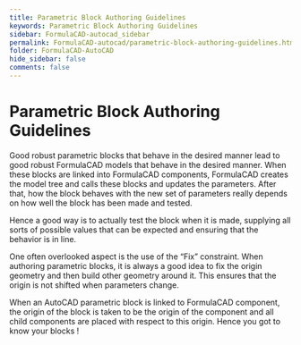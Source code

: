 ```yaml
---
title: Parametric Block Authoring Guidelines
keywords: Parametric Block Authoring Guidelines
sidebar: FormulaCAD-autocad_sidebar
permalink: FormulaCAD-autocad/parametric-block-authoring-guidelines.html
folder: FormulaCAD-AutoCAD
hide_sidebar: false
comments: false
---
```

# Parametric Block Authoring Guidelines

Good robust parametric blocks that behave in the desired manner lead to good robust FormulaCAD models that behave in the desired manner. When these blocks are linked into FormulaCAD components, FormulaCAD creates the model tree and calls these blocks and updates the parameters. After that, how the block behaves with the new set of parameters really depends on how well the block has been made and tested.

Hence a good way is to actually test the block when it is made, supplying all sorts of possible values that can be expected and ensuring that the behavior is in line.

One often overlooked aspect is the use of the “Fix” constraint. When authoring parametric blocks, it is always a good idea to fix the origin geometry and then build other geometry around it. This ensures that the origin is not shifted when parameters change.

When an AutoCAD parametric block is linked to FormulaCAD component, the origin of the block is taken to be the origin of the component and all child components are placed with respect to this origin. Hence you got to know your blocks !
